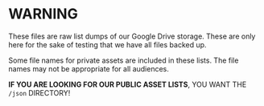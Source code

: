 # WARNING

These files are raw list dumps of our Google Drive storage. These are only here for the sake of testing that we have all files backed up.

Some file names for private assets are included in these lists. The file names may not be appropriate for all audiences.

**IF YOU ARE LOOKING FOR OUR PUBLIC ASSET LISTS**, YOU WANT THE `/json` DIRECTORY!

